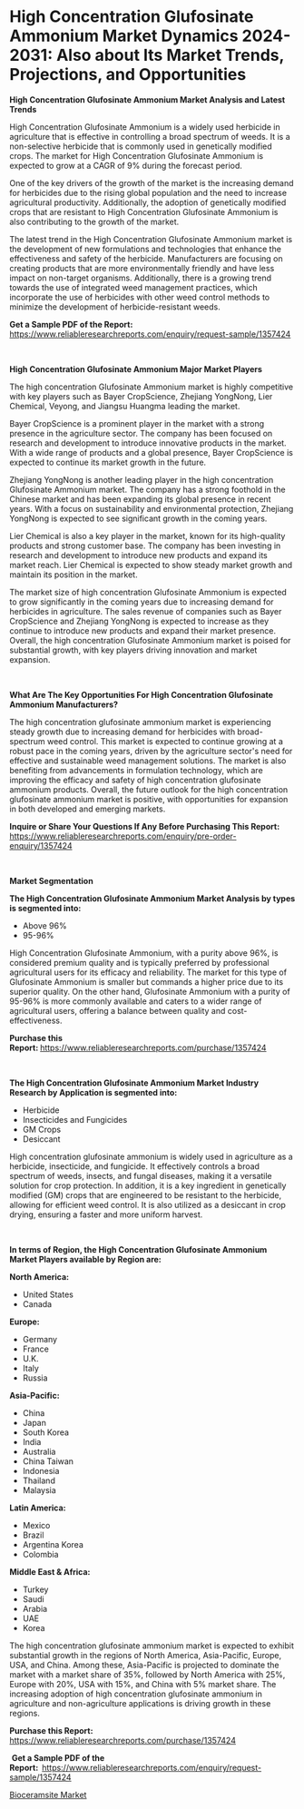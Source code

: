 <p><h1>High Concentration Glufosinate Ammonium Market Dynamics 2024-2031: Also about Its Market Trends, Projections, and Opportunities</h1></p><p><strong>High Concentration Glufosinate Ammonium Market Analysis and Latest Trends</strong></p>
<p><p>High Concentration Glufosinate Ammonium is a widely used herbicide in agriculture that is effective in controlling a broad spectrum of weeds. It is a non-selective herbicide that is commonly used in genetically modified crops. The market for High Concentration Glufosinate Ammonium is expected to grow at a CAGR of 9% during the forecast period. </p><p>One of the key drivers of the growth of the market is the increasing demand for herbicides due to the rising global population and the need to increase agricultural productivity. Additionally, the adoption of genetically modified crops that are resistant to High Concentration Glufosinate Ammonium is also contributing to the growth of the market.</p><p>The latest trend in the High Concentration Glufosinate Ammonium market is the development of new formulations and technologies that enhance the effectiveness and safety of the herbicide. Manufacturers are focusing on creating products that are more environmentally friendly and have less impact on non-target organisms. Additionally, there is a growing trend towards the use of integrated weed management practices, which incorporate the use of herbicides with other weed control methods to minimize the development of herbicide-resistant weeds.</p></p>
<p><strong>Get a Sample PDF of the Report:&nbsp;</strong> <a href="https://www.reliableresearchreports.com/enquiry/request-sample/1357424">https://www.reliableresearchreports.com/enquiry/request-sample/1357424</a></p>
<p>&nbsp;</p>
<p><strong>High Concentration Glufosinate Ammonium Major Market Players</strong></p>
<p><p>The high concentration Glufosinate Ammonium market is highly competitive with key players such as Bayer CropScience, Zhejiang YongNong, Lier Chemical, Veyong, and Jiangsu Huangma leading the market. </p><p>Bayer CropScience is a prominent player in the market with a strong presence in the agriculture sector. The company has been focused on research and development to introduce innovative products in the market. With a wide range of products and a global presence, Bayer CropScience is expected to continue its market growth in the future.</p><p>Zhejiang YongNong is another leading player in the high concentration Glufosinate Ammonium market. The company has a strong foothold in the Chinese market and has been expanding its global presence in recent years. With a focus on sustainability and environmental protection, Zhejiang YongNong is expected to see significant growth in the coming years.</p><p>Lier Chemical is also a key player in the market, known for its high-quality products and strong customer base. The company has been investing in research and development to introduce new products and expand its market reach. Lier Chemical is expected to show steady market growth and maintain its position in the market.</p><p>The market size of high concentration Glufosinate Ammonium is expected to grow significantly in the coming years due to increasing demand for herbicides in agriculture. The sales revenue of companies such as Bayer CropScience and Zhejiang YongNong is expected to increase as they continue to introduce new products and expand their market presence. Overall, the high concentration Glufosinate Ammonium market is poised for substantial growth, with key players driving innovation and market expansion.</p></p>
<p>&nbsp;</p>
<p><strong>What Are The Key Opportunities For High Concentration Glufosinate Ammonium Manufacturers?</strong></p>
<p><p>The high concentration glufosinate ammonium market is experiencing steady growth due to increasing demand for herbicides with broad-spectrum weed control. This market is expected to continue growing at a robust pace in the coming years, driven by the agriculture sector's need for effective and sustainable weed management solutions. The market is also benefiting from advancements in formulation technology, which are improving the efficacy and safety of high concentration glufosinate ammonium products. Overall, the future outlook for the high concentration glufosinate ammonium market is positive, with opportunities for expansion in both developed and emerging markets.</p></p>
<p><strong>Inquire or Share Your Questions If Any Before Purchasing This Report:</strong> <a href="https://www.reliableresearchreports.com/enquiry/pre-order-enquiry/1357424">https://www.reliableresearchreports.com/enquiry/pre-order-enquiry/1357424</a></p>
<p>&nbsp;</p>
<p><strong>Market Segmentation</strong></p>
<p><strong>The High Concentration Glufosinate Ammonium Market Analysis by types is segmented into:</strong></p>
<p><ul><li>Above 96%</li><li>95-96%</li></ul></p>
<p><p>High Concentration Glufosinate Ammonium, with a purity above 96%, is considered premium quality and is typically preferred by professional agricultural users for its efficacy and reliability. The market for this type of Glufosinate Ammonium is smaller but commands a higher price due to its superior quality. On the other hand, Glufosinate Ammonium with a purity of 95-96% is more commonly available and caters to a wider range of agricultural users, offering a balance between quality and cost-effectiveness.</p></p>
<p><strong>Purchase this Report:&nbsp;</strong><a href="https://www.reliableresearchreports.com/purchase/1357424">https://www.reliableresearchreports.com/purchase/1357424</a></p>
<p>&nbsp;</p>
<p><strong>The High Concentration Glufosinate Ammonium Market Industry Research by Application is segmented into:</strong></p>
<p><ul><li>Herbicide</li><li>Insecticides and Fungicides</li><li>GM Crops</li><li>Desiccant</li></ul></p>
<p><p>High concentration glufosinate ammonium is widely used in agriculture as a herbicide, insecticide, and fungicide. It effectively controls a broad spectrum of weeds, insects, and fungal diseases, making it a versatile solution for crop protection. In addition, it is a key ingredient in genetically modified (GM) crops that are engineered to be resistant to the herbicide, allowing for efficient weed control. It is also utilized as a desiccant in crop drying, ensuring a faster and more uniform harvest.</p></p>
<p>&nbsp;</p>
<p><strong>In terms of Region, the High Concentration Glufosinate Ammonium Market Players available by Region are:</strong></p>
<p>
    <p> <strong> North America: </strong>
        <ul>
            <li>United States</li>
            <li>Canada</li>
        </ul>
        </p> 
    <p> <strong> Europe: </strong>
        <ul>
            <li>Germany</li>
            <li>France</li>
            <li>U.K.</li>
            <li>Italy</li>
            <li>Russia</li>
        </ul>
        </p> 
    <p> <strong> Asia-Pacific: </strong>
        <ul>
            <li>China</li>
            <li>Japan</li>
            <li>South Korea</li>
            <li>India</li>
            <li>Australia</li>
            <li>China Taiwan</li>
            <li>Indonesia</li>
            <li>Thailand</li>
            <li>Malaysia</li>
        </ul>
        </p> 
    <p> <strong> Latin America: </strong>
        <ul>
            <li>Mexico</li>
            <li>Brazil</li>
            <li>Argentina Korea</li>
            <li>Colombia</li>
        </ul>
        </p> 
    <p> <strong> Middle East & Africa: </strong>
        <ul>
            <li>Turkey</li>
            <li>Saudi</li>
            <li>Arabia</li>
            <li>UAE</li>
            <li>Korea</li>
        </ul>
    </p>
    </p>
<p><p>The high concentration glufosinate ammonium market is expected to exhibit substantial growth in the regions of North America, Asia-Pacific, Europe, USA, and China. Among these, Asia-Pacific is projected to dominate the market with a market share of 35%, followed by North America with 25%, Europe with 20%, USA with 15%, and China with 5% market share. The increasing adoption of high concentration glufosinate ammonium in agriculture and non-agriculture applications is driving growth in these regions.</p></p>
<p><strong>Purchase this Report: </strong><a href="https://www.reliableresearchreports.com/purchase/1357424">https://www.reliableresearchreports.com/purchase/1357424</a></p>
<p>&nbsp;<strong>Get a Sample PDF of the Report:&nbsp;&nbsp;</strong><a href="https://www.reliableresearchreports.com/enquiry/request-sample/1357424">https://www.reliableresearchreports.com/enquiry/request-sample/1357424</a></p>
<p><strong></strong></p>
<p><p><a href="https://artistic-helicopter-ca9.notion.site/Bioceramsite-Market-Size-Share-Trends-Analysis-Report-By-Application-Regional-Outlook-Competiti-3697084361814816a08d4d09259cf685">Bioceramsite Market</a></p></p>